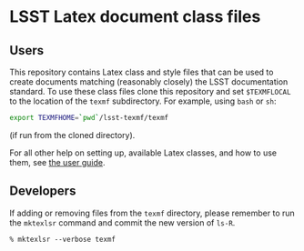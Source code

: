 # LSST Latex document class files

## Users
This repository contains Latex class and style files that can be used to create documents matching (reasonably closely) the LSST documentation standard. To use these class files clone this repository and set `$TEXMFLOCAL` to the location of the `texmf` subdirectory. For example, using `bash` or `sh`:
```bash
export TEXMFHOME=`pwd`/lsst-texmf/texmf
```
(if run from the cloned directory).

For all other help on setting up, available Latex classes, and how to use them, see [the user guide](docs/index.rst).

## Developers

If adding or removing files from the `texmf` directory, please remember to run the `mktexlsr` command and commit the new version of `ls-R`.

```
% mktexlsr --verbose texmf
```

